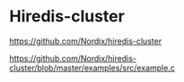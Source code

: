 # Hiredis-cluster #

<https://github.com/Nordix/hiredis-cluster>

<https://github.com/Nordix/hiredis-cluster/blob/master/examples/src/example.c>
